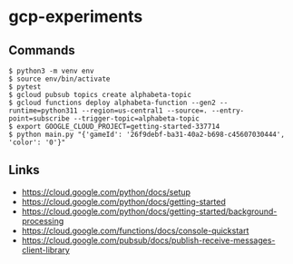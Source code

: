 # gcp-experiments

## Commands

```
$ python3 -m venv env
$ source env/bin/activate
$ pytest
$ gcloud pubsub topics create alphabeta-topic
$ gcloud functions deploy alphabeta-function --gen2 --runtime=python311 --region=us-central1 --source=. --entry-point=subscribe --trigger-topic=alphabeta-topic
$ export GOOGLE_CLOUD_PROJECT=getting-started-337714  
$ python main.py "{'gameId': '26f9debf-ba31-40a2-b698-c45607030444', 'color': '0'}"
```

## Links

* https://cloud.google.com/python/docs/setup
* https://cloud.google.com/python/docs/getting-started
* https://cloud.google.com/python/docs/getting-started/background-processing
* https://cloud.google.com/functions/docs/console-quickstart
* https://cloud.google.com/pubsub/docs/publish-receive-messages-client-library